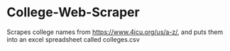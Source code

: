 # College-Web-Scraper
Scrapes college names from https://www.4icu.org/us/a-z/, and puts them into an excel spreadsheet called colleges.csv
